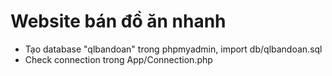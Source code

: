 # Website bán đồ ăn nhanh

- Tạo database "qlbandoan" trong phpmyadmin, import db/qlbandoan.sql
- Check connection trong App/Connection.php
